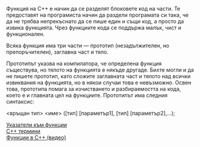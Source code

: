 Функция на C++ е начин да се разделят блоковете код на части. Те предоставят на програмиста начин да раздели програмата си така, че да не трябва непрекъснато да се пише един и същи код, а просто да извика функцията. Чрез функциите кода се поддържа малък, чист и функционален.

Всяка функция има три части — прототип (незадължителен, но препоръчителен), заглавна част и тяло.

Прототипът указва на компилатора, че определена функция съществува, но тялото на функцията е някъде другаде. Бихте могли и да не пишете прототип, като сложите заглавната част и тялото над всички извиквания на функцията, но в някои случаи това е невъзможно. Освен това, прототипа помага за изчистването и разбираемостта на кода, което е и главната цел на функциите. Прототипът има следния синтаксис:

<връщан тип> <име> ([тип] [параметър1], [тип] [параметър2],...);


<a href="http://cpp-examples.com/singlelecture.php?id=ukazatel%20kym%20funkciq">Указатели към функции</a> <br>
<a href="http://cpp-examples.com/c++termini.php">C++ термини</a>  <br>
<a href="https://www.youtube.com/watch?v=vefTygoUoCI">Функции в C++ (видео)</a>  <br>
